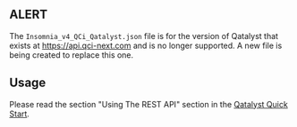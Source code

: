## ALERT
The `Insomnia_v4_QCi_Qatalyst.json` file is for the version of Qatalyst that exists at https://api.qci-next.com
and is no longer supported. A new file is being created to replace this one.

## Usage 
Please read the section "Using The REST API" section in the [Qatalyst Quick Start](https://qatalyst.quantumcomputinginc.com/quick-start).
